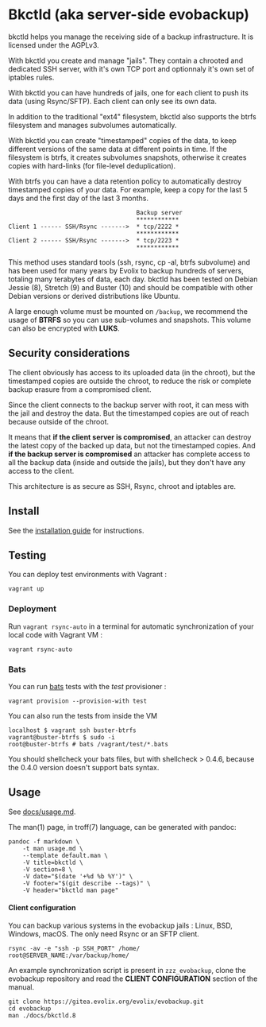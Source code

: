 Bkctld (aka server-side evobackup)
=========

bkctld helps you manage the receiving side of a backup infrastructure.
It is licensed under the AGPLv3.

With bkctld you create and manage "jails". They contain a chrooted and dedicated SSH server, with it's own TCP port and optionnaly it's own set of iptables rules.

With bkctld you can have hundreds of jails, one for each client to push its data (using Rsync/SFTP). Each client can only see its own data.

In addition to the traditional "ext4" filesystem, bkctld also supports the btrfs filesystem and manages subvolumes automatically.

With bkctld you can create "timestamped" copies of the data, to keep different versions of the same data at different points in time. If the filesystem is btrfs, it creates subvolumes snapshots, otherwise it creates copies with hard-links (for file-level deduplication).

With btrfs you can have a data retention policy to automatically destroy timestamped copies of your data. For example, keep a copy for the last 5 days and the first day of the last 3 months.

~~~
                                    Backup server
                                    ************
Client 1 ------ SSH/Rsync ------->  * tcp/2222 *
                                    ************
Client 2 ------ SSH/Rsync ------->  * tcp/2223 *
                                    ************
~~~

This method uses standard tools (ssh, rsync, cp -al, btrfs subvolume) and has been used for many years by Evolix to backup hundreds of servers, totaling many terabytes of data, each day. bkctld has been tested on Debian Jessie (8), Stretch (9) and Buster (10) and should be compatible with other Debian versions or derived distributions like Ubuntu.

A large enough volume must be mounted on `/backup`, we recommend the usage of **BTRFS** so you can use sub-volumes and snapshots.
This volume can also be encrypted with **LUKS**.

## Security considerations

The client obviously has access to its uploaded data (in the chroot), but the timestamped copies are outside the chroot, to reduce the risk or complete backup erasure from a compromised client.

Since the client connects to the backup server with root, it can mess with the jail and destroy the data. But the timestamped copies are out of reach because outside of the chroot.

It means that **if the client server is compromised**, an attacker can destroy the latest copy of the backed up data, but not the timestamped copies.
And **if the backup server is compromised** an attacker has complete access to all the backup data (inside and outside the jails), but they don't have any access to the client.

This architecture is as secure as SSH, Rsync, chroot and iptables are.

## Install

See the [installation guide](docs/install.md) for instructions.

## Testing

You can deploy test environments with Vagrant :

~~~
vagrant up
~~~

### Deployment

Run `vagrant rsync-auto` in a terminal for automatic synchronization of
your local code with Vagrant VM :

~~~
vagrant rsync-auto
~~~

### Bats

You can run [bats](https://github.com/sstephenson/bats) tests with
the *test* provisioner :

~~~
vagrant provision --provision-with test
~~~

You can also run the tests from inside the VM

~~~
localhost $ vagrant ssh buster-btrfs
vagrant@buster-btrfs $ sudo -i
root@buster-btrfs # bats /vagrant/test/*.bats
~~~

You should shellcheck your bats files, but with shellcheck > 0.4.6, because the 0.4.0 version doesn't support bats syntax.

## Usage

See [docs/usage.md](docs/usage.md).

The man(1) page, in troff(7) language, can be generated with pandoc:

~~~
pandoc -f markdown \
	-t man usage.md \
	--template default.man \
	-V title=bkctld \
	-V section=8 \
	-V date="$(date '+%d %b %Y')" \
	-V footer="$(git describe --tags)" \
	-V header="bkctld man page"
~~~

#### Client configuration

You can backup various systems in the evobackup jails : Linux, BSD,
Windows, macOS. The only need Rsync or an SFTP client.

~~~
rsync -av -e "ssh -p SSH_PORT" /home/ root@SERVER_NAME:/var/backup/home/
~~~

An example synchronization script is present in `zzz_evobackup`,
clone the evobackup repository and read the **CLIENT CONFIGURATION**
section of the manual.

~~~
git clone https://gitea.evolix.org/evolix/evobackup.git
cd evobackup
man ./docs/bkctld.8
~~~
